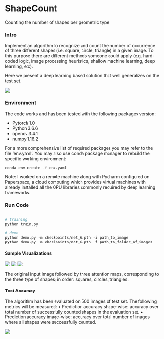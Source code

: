 # ShapeCount
Counting the number of shapes per geometric type


### Intro

Implement an algorithm to recognize and count the number of occurrence of three different shapes
 (i.e. square, circle, triangle) in a given image. To this purpose there are different methods someone could apply
 (e.g. hard-coded logic, image processing heuristics, shallow machine learning, deep learning, etc).

Here we present a deep learning based solution that well generalizes on the test set.

![](https://github.com/aymenx17/shapesCount/blob/master/project_imgs/shapesCount.png)

### Environment

The code works and has been tested with the following packages version:
- Pytorch 1.0
- Python 3.6.6
- opencv 3.4.1
- numpy 1.16.2

For a more comprehensive list of required packages you may refer to the file ‘​env.yaml​’.
You may also use conda package manager to rebuild the specific working environment:


```python
conda env create -f env.yaml
```

Note: I worked on a remote machine along with Pycharm configured on Paperspace, a cloud computing which provides
virtual machines with already installed all the GPU libraries commonly required by deep learning frameworks.

### Run Code

```python

# training
python train.py

# demo
python demo.py -m checkpoints/net_6.pth -i path_to_image
python demo.py -m checkpoints/net_6.pth -f path_to_folder_of_images

```


#### Sample Visualizations

![](https://github.com/aymenx17/shapesCount/blob/master/project_imgs/sample_1.png)
![](https://github.com/aymenx17/shapesCount/blob/master/project_imgs/sample_3.png)
![](https://github.com/aymenx17/shapesCount/blob/master/project_imgs/sample_4.png)

The original input image followed by three attention maps, corresponding to the three type of shapes;
in order: squares, circles, triangles.

#### Test Accuracy

The algorithm has been evaluated on 500 images of test set.
The following metrics will be measured:
  • Prediction accuracy shape-wise: accuracy over total number of successfully counted shapes in the evaluation set.
  • Prediction accuracy image-wise: accuracy over total number of images where all shapes were successfully counted.

![](https://github.com/aymenx17/shapesCount/blob/master/project_imgs/shapesCount_accuracy.png)
